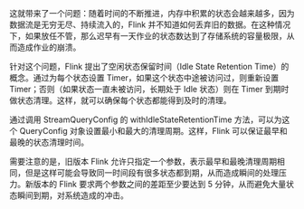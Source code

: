 
这就带来了一个问题：随着时间的不断推进，内存中积累的状态会越来越多，因为数据流是无穷无尽、持续流入的，Flink 并不知道如何丢弃旧的数据。在这种情况下，如果放任不管，那么迟早有一天作业的状态数达到了存储系统的容量极限，从而造成作业的崩溃。

针对这个问题，Flink 提出了空闲状态保留时间（Idle State Retention Time）的概念。通过为每个状态设置 Timer，如果这个状态中途被访问过，则重新设置 Timer；否则（如果状态一直未被访问，长期处于 Idle 状态）则在 Timer 到期时做状态清理。这样，就可以确保每个状态都能得到及时的清理。

通过调用 StreamQueryConfig 的 withIdleStateRetentionTime 方法，可以为这个 QueryConfig 对象设置最小和最大的清理周期。这样，Flink 可以保证最早和最晚的状态清理时间。

需要注意的是，旧版本 Flink 允许只指定一个参数，表示最早和最晚清理周期相同，但是这样可能会导致同一时间段有很多状态都到期，从而造成瞬间的处理压力。新版本的 Flink 要求两个参数之间的差距至少要达到 5 分钟，从而避免大量状态瞬间到期，对系统造成的冲击。
